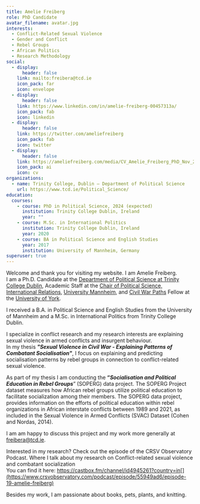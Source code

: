 ```yaml
---
title: Amelie Freiberg
role: PhD Candidate
avatar_filename: avatar.jpg
interests:
  - Conflict-Related Sexual Violence
  - Gender and Conflict
  - Rebel Groups
  - African Politics
  - Research Methodology
social:
  - display:
      header: false
    link: mailto:freibera@tcd.ie
    icon_pack: far
    icon: envelope
  - display:
      header: false
    link: https://www.linkedin.com/in/amelie-freiberg-00457313a/
    icon_pack: fab
    icon: linkedin
  - display:
      header: false
    link: https://twitter.com/ameliefreiberg
    icon_pack: fab
    icon: twitter
  - display:
      header: false
    link: https://ameliefreiberg.com/media/CV_Amelie_Freiberg_PhD_Nov_2023.pdf
    icon_pack: ai
    icon: cv
organizations:
  - name: Trinity College, Dublin – Department of Political Science
    url: https://www.tcd.ie/Political_Science/
education:
  courses:
    - course: PhD in Political Science, 2024 (expected)
      institution: Trinity College Dublin, Ireland
      year: ""
    - course: M.Sc. in International Politics
      institution: Trinity College Dublin, Ireland
      year: 2020
    - course: BA in Political Science and English Studies
      year: 2017
      institution: University of Mannheim, Germany
superuser: true
---
```

<!--StartFragment-->

Welcome and thank you for visiting my website. I am Amelie Freiberg.\
I am a Ph.D. Candidate at the [Department of Political Science at Trinity College Dublin](https://www.tcd.ie/Political_Science/), Academic Staff at the [Chair of Political Science, International Relations,](https://www.sowi.uni-mannheim.de/carey/) [University Mannheim](https://www.uni-mannheim.de/), and [Civil War Paths](https://www.civilwarpaths.org/) Fellow at the [University of York](https://www.york.ac.uk/).

I received a B.A. in Political Science and English Studies from the University of Mannheim and a M.Sc. in International Politics from Trinity College Dublin.

I specialize in conflict research and my research interests are explaining sexual violence in armed conflicts and insurgent behaviour.\
In my thesis ***"*Sexual Violence in Civil War - Explaining Patterns of Combatant Socialisation*"***, I focus on explaining and predicting socialisation patterns by rebel groups in connection to conflict-related sexual violence.

As part of my thesis I am conducting the **“*Socialisation and Political Education in Rebel Groups***” (SOPERG) data project. The SOPERG Project dataset measures how African rebel groups utilize political education to facilitate socialization among their members. The SOPERG data project, provides information on the efforts of political education within rebel organizations in African interstate conflicts between 1989 and 2021, as included in the Sexual Violence in Armed Conflicts (SVAC) Dataset (Cohen and Nordas, 2014). 

I am am happy to discuss this project and my work more generally at freibera@tcd.ie. 

Interested in my research? Check out the episode of the CRSV Observatory Podcast. Where I talk about my research on Conflict-related sexual violence and combatant socialization\
You can find it here: https://castbox.fm/channel/id4945261?country=in[](https://www.crsvobservatory.com/podcast/episode/55949ad6/episode-19-amelie-freiberg)

Besides my work, I am passionate about books, pets, plants, and knitting.

<!--EndFragment-->